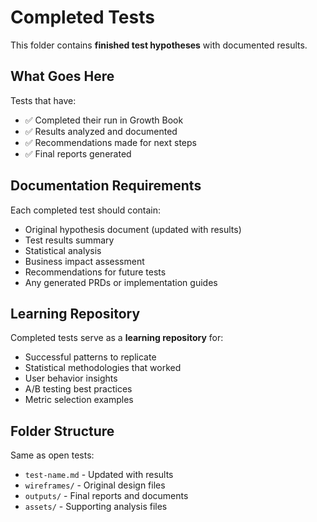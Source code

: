 # Completed Tests

This folder contains **finished test hypotheses** with documented results.

## What Goes Here

Tests that have:
- ✅ Completed their run in Growth Book
- ✅ Results analyzed and documented
- ✅ Recommendations made for next steps
- ✅ Final reports generated

## Documentation Requirements

Each completed test should contain:
- Original hypothesis document (updated with results)
- Test results summary
- Statistical analysis
- Business impact assessment
- Recommendations for future tests
- Any generated PRDs or implementation guides

## Learning Repository

Completed tests serve as a **learning repository** for:
- Successful patterns to replicate
- Statistical methodologies that worked
- User behavior insights
- A/B testing best practices
- Metric selection examples

## Folder Structure

Same as open tests:
- `test-name.md` - Updated with results
- `wireframes/` - Original design files
- `outputs/` - Final reports and documents
- `assets/` - Supporting analysis files